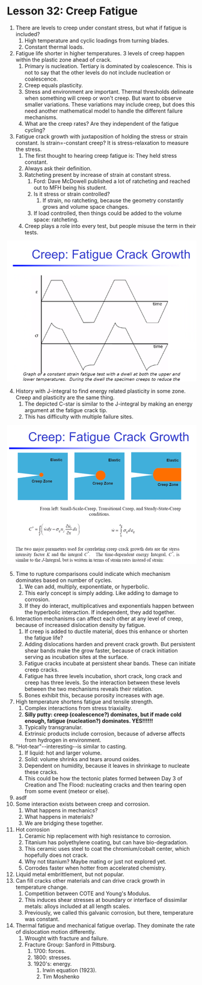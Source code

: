 # Lesson 32: Creep Fatigue

1. There are levels to creep under constant stress, but what if fatigue is included?
   1. High temperature and cyclic loadings from turning blades.
   2. Constant thermal loads.
2. Fatigue life shorter in higher temperatures. 3 levels of creep happen within the plastic zone ahead of crack.
   1. Primary is nucleation. Tertiary is dominated by coalescence. This is not to say that the other levels do not include nucleation or coalescence. 
   2. Creep equals plasticity.
   3. Stress and environment are important. Thermal thresholds delineate when something will creep or won't creep. But want to observe smaller variations. These variations may include creep, but does this need another mathematical model to handle the different failure mechanisms.
   4. What are the creep rates? Are they independent of the fatigue cycling?
3. Fatigue crack growth with juxtaposition of holding the stress or strain constant. Is strain=-constant creep? It is stress-relaxation to measure the stress.
   1. The first thought to hearing creep fatigue is: They held stress constant.
   2. Always ask their definition.
   3. Ratcheting present by increase of strain at constant stress.
      1. Ford: Dave McDowell published a lot of ratcheting and reached out to MFH being his student.
      2. Is it stress or strain controlled? 
         1. If strain, no ratcheting, because the geometry constantly grows and volume space changes. 
      3. If load controlled, then things could be added to the volume space: ratcheting.
   4. Creep plays a role into every test, but people misuse the term in their tests.

![](../../../attachments/engr-743-001-damage-and-fracture/./fatigue_crack_growth_210430_141421_EST.png)

4. History with J-integral to find energy related plasticity in some zone. Creep and plasticity are the same thing. 
   1. The depicted C-star is similar to the J-integral by making an energy argument at the fatigue crack tip.
   2. This has difficulty with multiple failure sites.

![](../../../attachments/engr-743-001-damage-and-fracture/./historical_creep_model_210430_141840_EST.png)

5. Time to rupture comparisons could indicate which mechanism dominates based on number of cycles.
   1. We can add, multiply, exponentiate, or hyperbolic.
   2. This early concept is simply adding. Like adding to damage to corrosion.
   3. If they do interact, multiplicatives and exponentials happen between the hyperbolic interaction. If independent, they add together.
6. Interaction mechanisms can affect each other at any level of creep, because of increased dislocation density by fatigue.
   1. If creep is added to ductile material, does this enhance or shorten the fatigue life?
   2. Adding dislocations harden and prevent crack growth. But persistent shear bands make the grow faster, because of crack initiation serving as incubation sites at the surface.
   3. Fatigue cracks incubate at persistent shear bands. These can initiate creep cracks.
   4. Fatigue has three levels incubation, short crack, long crack and creep has three levels. So the interaction between these levels between the two mechanisms reveals their relation.
   5. Bones exhibit this, because porosity increases with age.
7. High temperature shortens fatigue and tensile strength.
   1. Complex interactions from stress triaxiality.
   2. **Silly putty: creep (coalescence?) dominates, but if made cold enough, fatigue (nucleation?) dominates. YES!!!!!!**
   3. Typically transgranular.
   4. Extrinsic products include corrosion, because of adverse affects from hydrogen in environment.
8. "Hot-tear"--interesting--is similar to casting.
   1. If liquid: hot and larger volume.
   2. Solid: volume shrinks and tears around oxides.
   3. Dependent on humidity, because it leaves in shrinkage to nucleate these cracks.
   4. This could be how the tectonic plates formed between Day 3 of Creation and The Flood: nucleating cracks and then tearing open from some event (meteor or else).
9. asdf
10. Some interaction exists between creep and corrosion.
    1.  What happens in mechanics?
    2.  What happens in materials?
    3.  We are bridging these together.
11. Hot corrosion
    1.  Ceramic hip replacement with high resistance to corrosion.
    2.  Titanium has polyethylene coating, but can have bio-degradation.
    3.  This ceramic uses steel to coat the chromium/cobalt center, which hopefully does not crack.
    4.  Why not titanium? Maybe mating or just not explored yet.
    5.  Corrodes faster when hotter from accelerated chemistry.
12. Liquid metal embrittlement, but not popular.
13. Can fill cracks other materials and can drive crack growth in temperature change.
    1.  Competition between COTE and Young's Modulus.
    2.  This induces shear stresses at boundary or interface of dissimilar metals: alloys included at all length scales.
    3.  Previously, we called this galvanic corrosion, but there, temperature was constant.
14. Thermal fatigue and mechanical fatigue overlap. They dominate the rate of dislocation motion differently.
    1.  Wrought with fracture and failure.
    2.  Fracture Group: Sanford in Pittsburg.
        1.  1700: forces.
        2.  1800: stresses.
        3.  1920's: energy.
            1.  Irwin equation (1923).
            2.  Tim Moshenko